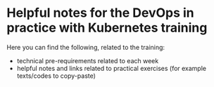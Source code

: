 # Helpful notes for the DevOps in practice with Kubernetes training
Here you can find the following, related to the training:

* technical pre-requirements related to each week
* helpful notes and links related to practical exercises (for example texts/codes to copy-paste)
